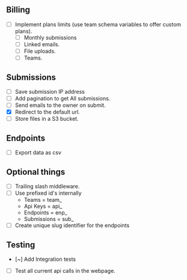 ## Billing
- [ ] Implement plans limits (use team schema variables to offer custom plans).
    - [ ] Monthly submissions
    - [ ] Linked emails.
    - [ ] File uploads.
    - [ ] Teams.

## Submissions
- [ ] Save submission IP address
- [ ] Add pagination to get All submissions.
- [ ] Send emails to the owner on submit.
- [x] Redirect to the default url.
- [ ] Store files in a S3 bucket.

## Endpoints
- [ ] Export data as csv

## Optional things
- [ ] Trailing slash middleware.
- [ ] Use prefixed id's internally
    - Teams = team_
    - Api Keys = api_
    - Endpoints = enp_
    - Submissions = sub_
- [ ] Create unique slug identifier for the endpoints

## Testing
- [~] Add Integration tests
- [ ] Test all current api calls in the webpage.
